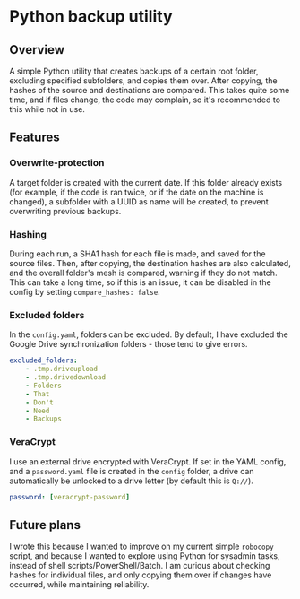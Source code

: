 # Python backup utility 

## Overview 

A simple Python utility that creates backups of a certain root folder, excluding specified subfolders, and copies them over. After copying, the hashes of the source and destinations are compared. This takes quite some time, and if files change, the code may complain, so it's recommended to this while not in use. 

## Features 

### Overwrite-protection 

A target folder is created with the current date. If this folder already exists (for example, if the code is ran twice, or if the date on the machine is changed), a subfolder with a UUID as name will be created, to prevent overwriting previous backups. 

### Hashing 

During each run, a SHA1 hash for each file is made, and saved for the source files. Then, after copying, the destination hashes are also calculated, and the overall folder's mesh is compared, warning if they do not match. This can take a long time, so if this is an issue, it can be disabled in the config by setting ```compare_hashes: false```. 

### Excluded folders

In the ```config.yaml```, folders can be excluded. By default, I have excluded the Google Drive synchronization folders - those tend to give errors. 

```yaml
excluded_folders: 
    - .tmp.driveupload
    - .tmp.drivedownload
    - Folders 
    - That 
    - Don't 
    - Need 
    - Backups 
```

### VeraCrypt 

I use an external drive encrypted with VeraCrypt. If set in the YAML config, and a `password.yaml` file is created in the ```config``` folder, a drive can automatically be unlocked to a drive letter (by default this is ```Q://```). 

````yaml
password: [veracrypt-password]
````

## Future plans 

I wrote this because I wanted to improve on my current simple ```robocopy``` script, and because I wanted to explore using Python for sysadmin tasks, instead of shell scripts/PowerShell/Batch. I am curious about checking hashes for individual files, and only copying them over if changes have occurred, while maintaining reliability. 